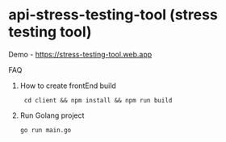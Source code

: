 # api-stress-testing-tool (stress testing tool)
Demo - https://stress-testing-tool.web.app

FAQ
  1. How to create frontEnd build 
  
      ``` cd client && npm install && npm run build```
  2. Run Golang project
  
        ``` go run main.go  ```
        
